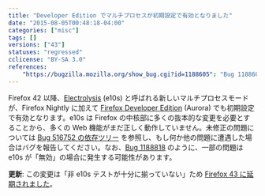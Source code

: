 ```yaml
---
title: "Developer Edition でマルチプロセスが初期設定で有効となりました"
date: "2015-08-05T00:48:18-04:00"
categories: ["misc"]
tags: []
versions: ["43"]
statuses: "regressed"
cclicense: "BY-SA 3.0"
references:
    "https://bugzilla.mozilla.org/show_bug.cgi?id=1188605": "Bug 1188605 - Turn e10s on by default for 42/aurora"
---
```

Firefox 42 以降、[Electrolysis](https://wiki.mozilla.org/Electrolysis) (e10s) と呼ばれる新しいマルチプロセスモードが、Firefox Nightly に加えて [Firefox Developer Edition](https://developer.mozilla.org/ja/Firefox/Developer_Edition) (Aurora) でも初期設定で有効となります。e10s は Firefox の中核部に多くの抜本的な変更を必要とすることから、多くの Web 機能がまだ正しく動作していません。未修正の問題については [Bug 516752 の依存ツリー](https://bugzilla.mozilla.org/showdependencytree.cgi?id=516752&maxdepth=1&hide_resolved=1) を参照し、もし何か他の問題に遭遇した場合はバグを報告してください。なお、[Bug 1188818](https://bugzilla.mozilla.org/show_bug.cgi?id=1188818) のように、一部の問題は e10s が「無効」の場合に発生する可能性があります。

**更新**: この変更は「非 e10s テストが十分に揃っていない」ため [Firefox 43 に延期されました](https://bugzilla.mozilla.org/show_bug.cgi?id=1203184)。
